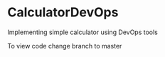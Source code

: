 # CalculatorDevOps
Implementing simple calculator using DevOps tools

To view code change branch to master
